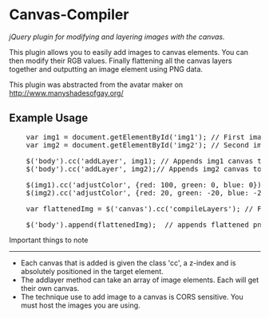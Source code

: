 Canvas-Compiler
===============

*jQuery plugin for modifying and layering images with the canvas.*

This plugin allows you to easily add images to canvas elements. You can then modify their RGB values. Finally flattening all the canvas layers together and outputting an image element using PNG data. 

This plugin was abstracted from the avatar maker on http://www.manyshadesofgay.org/

Example Usage
--------------

<pre>
	var img1 = document.getElementById('img1'); // First image you'd like to modify
	var img2 = document.getElementById('img2'); // Second image you'd like to modify
	
	$('body').cc('addLayer', img1); // Appends img1 canvas to body element.
	$('body').cc('addLayer', img2);// Appends img2 canvas to body element.
	
	$(img1).cc('adjustColor', {red: 100, green: 0, blue: 0}); // Adds 100 units or red to img1
	$(img2).cc('adjustColor', {red: 20, green: -20, blue: -255}); // Adds 20 red, and removes 20 green and all blue.
	
	var flattenedImg = $('canvas').cc('compileLayers'); // Flattens all canvases into png and caches in 'flattenedImg' var.
	
	$('body').append(flattenedImg);  // appends flattened png to the body element. 
</pre>


Important things to note
________________________

* Each canvas that is added is given the class 'cc', a z-index and is absolutely positioned in the target element. 
* The addlayer method can take an array of image elements. Each will get their own canvas. 
* The technique use to add image to a canvas is CORS sensitive. You  must host the images you are using.